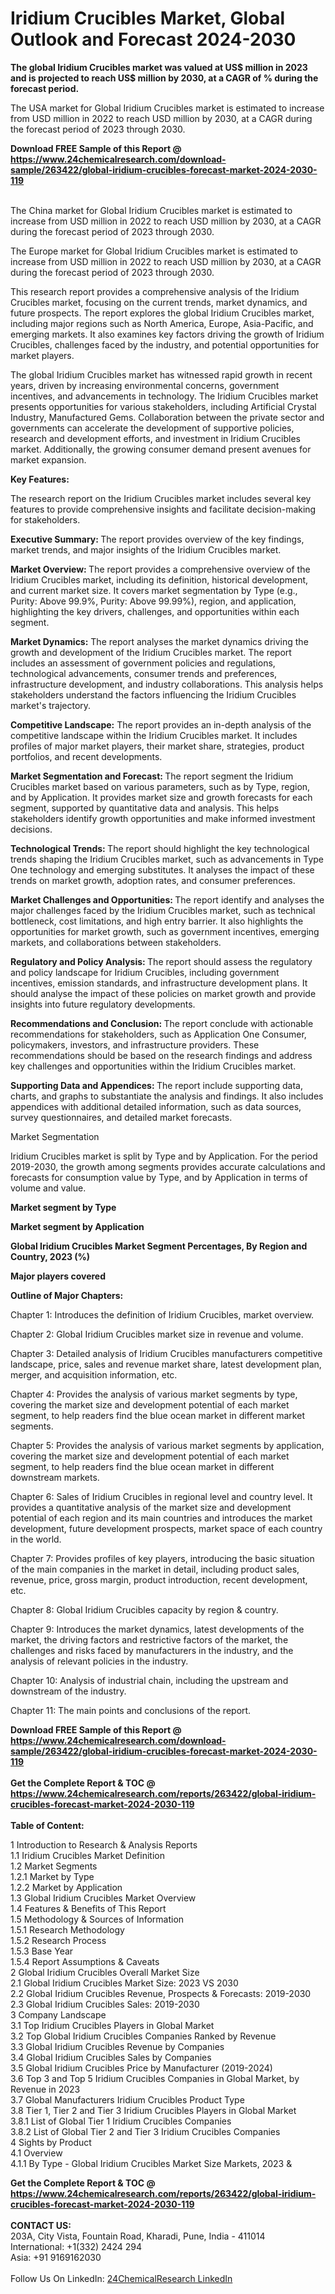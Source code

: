 <h1>Iridium Crucibles Market, Global Outlook and Forecast 2024-2030</h1><p><strong>The global Iridium Crucibles market was valued at US$ million in 2023 and is projected to reach US$ million by 2030, at a CAGR of % during the forecast period.</strong></p><p>
</p><p>The USA market for Global Iridium Crucibles market is estimated to increase from USD million in 2022 to reach USD million by 2030, at a CAGR during the forecast period of 2023 through 2030.</p><div><b>Download FREE Sample of this Report @ 
            <a href="https://www.24chemicalresearch.com/download-sample/263422/global-iridium-crucibles-forecast-market-2024-2030-119">
            https://www.24chemicalresearch.com/download-sample/263422/global-iridium-crucibles-forecast-market-2024-2030-119</a></b></div><br><p>
</p><p>The China market for Global Iridium Crucibles market is estimated to increase from USD million in 2022 to reach USD million by 2030, at a CAGR during the forecast period of 2023 through 2030.</p><p>
</p><p>The Europe market for Global Iridium Crucibles market is estimated to increase from USD million in 2022 to reach USD million by 2030, at a CAGR during the forecast period of 2023 through 2030.</p><p>
</p><p>This research report provides a comprehensive analysis of the Iridium Crucibles market, focusing on the current trends, market dynamics, and future prospects. The report explores the global Iridium Crucibles market, including major regions such as North America, Europe, Asia-Pacific, and emerging markets. It also examines key factors driving the growth of Iridium Crucibles, challenges faced by the industry, and potential opportunities for market players.</p><p>
The global Iridium Crucibles market has witnessed rapid growth in recent years, driven by increasing environmental concerns, government incentives, and advancements in technology. The Iridium Crucibles market presents opportunities for various stakeholders, including Artificial Crystal Industry, Manufactured Gems. Collaboration between the private sector and governments can accelerate the development of supportive policies, research and development efforts, and investment in Iridium Crucibles market. Additionally, the growing consumer demand present avenues for market expansion.</p><p>
<strong>Key Features:</strong></p><p>
The research report on the Iridium Crucibles market includes several key features to provide comprehensive insights and facilitate decision-making for stakeholders.</p><p>
<strong>Executive Summary: </strong>The report provides overview of the key findings, market trends, and major insights of the Iridium Crucibles market.</p><p>
<strong>Market Overview: </strong>The report provides a comprehensive overview of the Iridium Crucibles market, including its definition, historical development, and current market size. It covers market segmentation by Type (e.g., Purity: Above 99.9%, Purity: Above 99.99%), region, and application, highlighting the key drivers, challenges, and opportunities within each segment.</p><p>
<strong>Market Dynamics:</strong> The report analyses the market dynamics driving the growth and development of the Iridium Crucibles market. The report includes an assessment of government policies and regulations, technological advancements, consumer trends and preferences, infrastructure development, and industry collaborations. This analysis helps stakeholders understand the factors influencing the Iridium Crucibles market's trajectory.</p><p>
<strong>Competitive Landscape:</strong> The report provides an in-depth analysis of the competitive landscape within the Iridium Crucibles market. It includes profiles of major market players, their market share, strategies, product portfolios, and recent developments.</p><p>
<strong>Market Segmentation and Forecast: </strong>The report segment the Iridium Crucibles market based on various parameters, such as by Type, region, and by Application. It provides market size and growth forecasts for each segment, supported by quantitative data and analysis. This helps stakeholders identify growth opportunities and make informed investment decisions.</p><p>
<strong>Technological Trends: </strong>The report should highlight the key technological trends shaping the Iridium Crucibles market, such as advancements in Type One technology and emerging substitutes. It analyses the impact of these trends on market growth, adoption rates, and consumer preferences.</p><p>
<strong>Market Challenges and Opportunities: </strong>The report identify and analyses the major challenges faced by the Iridium Crucibles market, such as technical bottleneck, cost limitations, and high entry barrier. It also highlights the opportunities for market growth, such as government incentives, emerging markets, and collaborations between stakeholders.</p><p>
<strong>Regulatory and Policy Analysis: </strong>The report should assess the regulatory and policy landscape for Iridium Crucibles, including government incentives, emission standards, and infrastructure development plans. It should analyse the impact of these policies on market growth and provide insights into future regulatory developments.</p><p>
<strong>Recommendations and Conclusion: </strong>The report conclude with actionable recommendations for stakeholders, such as Application One Consumer, policymakers, investors, and infrastructure providers. These recommendations should be based on the research findings and address key challenges and opportunities within the Iridium Crucibles market.</p><p>
<strong>Supporting Data and Appendices: </strong>The report include supporting data, charts, and graphs to substantiate the analysis and findings. It also includes appendices with additional detailed information, such as data sources, survey questionnaires, and detailed market forecasts.</p><p>
Market Segmentation</p><p>
Iridium Crucibles market is split by Type and by Application. For the period 2019-2030, the growth among segments provides accurate calculations and forecasts for consumption value by Type, and by Application in terms of volume and value.</p><p>
<strong>Market segment by Type</strong></p><p>
</p><p>
</p><p><strong>Market segment by Application</strong></p><p>
</p><p>
</p><p><strong>Global Iridium Crucibles Market Segment Percentages, By Region and Country, 2023 (%)</strong></p><p>
</p><p>
</p><p><strong>Major players covered</strong></p><p>
</p><p>
</p><p><strong>Outline of Major Chapters:</strong></p><p>
Chapter 1: Introduces the definition of Iridium Crucibles, market overview.</p><p>
Chapter 2: Global Iridium Crucibles market size in revenue and volume.</p><p>
Chapter 3: Detailed analysis of Iridium Crucibles manufacturers competitive landscape, price, sales and revenue market share, latest development plan, merger, and acquisition information, etc.</p><p>
Chapter 4: Provides the analysis of various market segments by type, covering the market size and development potential of each market segment, to help readers find the blue ocean market in different market segments.</p><p>
Chapter 5: Provides the analysis of various market segments by application, covering the market size and development potential of each market segment, to help readers find the blue ocean market in different downstream markets.</p><p>
Chapter 6: Sales of Iridium Crucibles in regional level and country level. It provides a quantitative analysis of the market size and development potential of each region and its main countries and introduces the market development, future development prospects, market space of each country in the world.</p><p>
Chapter 7: Provides profiles of key players, introducing the basic situation of the main companies in the market in detail, including product sales, revenue, price, gross margin, product introduction, recent development, etc.</p><p>
Chapter 8: Global Iridium Crucibles capacity by region &amp; country.</p><p>
Chapter 9: Introduces the market dynamics, latest developments of the market, the driving factors and restrictive factors of the market, the challenges and risks faced by manufacturers in the industry, and the analysis of relevant policies in the industry.</p><p>
Chapter 10: Analysis of industrial chain, including the upstream and downstream of the industry.</p><p>
Chapter 11: The main points and conclusions of the report.</p><div><b>Download FREE Sample of this Report @ 
            <a href="https://www.24chemicalresearch.com/download-sample/263422/global-iridium-crucibles-forecast-market-2024-2030-119">
            https://www.24chemicalresearch.com/download-sample/263422/global-iridium-crucibles-forecast-market-2024-2030-119</a></b></div><br><div><b>Get the Complete Report & TOC @ 
            <a href="https://www.24chemicalresearch.com/reports/263422/global-iridium-crucibles-forecast-market-2024-2030-119">
            https://www.24chemicalresearch.com/reports/263422/global-iridium-crucibles-forecast-market-2024-2030-119</a></b></div><br>
            <b>Table of Content:</b><p>1 Introduction to Research & Analysis Reports<br />
    1.1 Iridium Crucibles Market Definition<br />
    1.2 Market Segments<br />
        1.2.1 Market by Type<br />
        1.2.2 Market by Application<br />
    1.3 Global Iridium Crucibles Market Overview<br />
    1.4 Features & Benefits of This Report<br />
    1.5 Methodology & Sources of Information<br />
        1.5.1 Research Methodology<br />
        1.5.2 Research Process<br />
        1.5.3 Base Year<br />
        1.5.4 Report Assumptions & Caveats<br />
2 Global Iridium Crucibles Overall Market Size<br />
    2.1 Global Iridium Crucibles Market Size: 2023 VS 2030<br />
    2.2 Global Iridium Crucibles Revenue, Prospects & Forecasts: 2019-2030<br />
    2.3 Global Iridium Crucibles Sales: 2019-2030<br />
3 Company Landscape<br />
    3.1 Top Iridium Crucibles Players in Global Market<br />
    3.2 Top Global Iridium Crucibles Companies Ranked by Revenue<br />
    3.3 Global Iridium Crucibles Revenue by Companies<br />
    3.4 Global Iridium Crucibles Sales by Companies<br />
    3.5 Global Iridium Crucibles Price by Manufacturer (2019-2024)<br />
    3.6 Top 3 and Top 5 Iridium Crucibles Companies in Global Market, by Revenue in 2023<br />
    3.7 Global Manufacturers Iridium Crucibles Product Type<br />
    3.8 Tier 1, Tier 2 and Tier 3 Iridium Crucibles Players in Global Market<br />
        3.8.1 List of Global Tier 1 Iridium Crucibles Companies<br />
        3.8.2 List of Global Tier 2 and Tier 3 Iridium Crucibles Companies<br />
4 Sights by Product<br />
    4.1 Overview<br />
        4.1.1 By Type - Global Iridium Crucibles Market Size Markets, 2023 &</p><div><b>Get the Complete Report & TOC @ 
            <a href="https://www.24chemicalresearch.com/reports/263422/global-iridium-crucibles-forecast-market-2024-2030-119">
            https://www.24chemicalresearch.com/reports/263422/global-iridium-crucibles-forecast-market-2024-2030-119</a></b></div><br><b>CONTACT US:</b><br>
            203A, City Vista, Fountain Road, Kharadi, Pune, India - 411014<br>
            International: +1(332) 2424 294<br>
            Asia: +91 9169162030 <br><br>
            Follow Us On LinkedIn: <a href="https://www.linkedin.com/company/24chemicalresearch/">24ChemicalResearch LinkedIn</a>